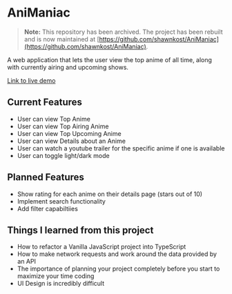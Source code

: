 # AniManiac

> **Note:** This repository has been archived. The project has been rebuilt and is now maintained at [https://github.com/shawnkost/AniManiac](https://github.com/shawnkost/AniManiac).

A web application that lets the user view the top anime of all time, along with currently airing and upcoming shows.

[Link to live demo](https://shawnkost.github.io/ajax-project/)

## Current Features

- User can view Top Anime
- User can view Top Airing Anime
- User can view Top Upcoming Anime
- User can view Details about an Anime
- User can watch a youtube trailer for the specific anime if one is available
- User can toggle light/dark mode

## Planned Features

- Show rating for each anime on their details page (stars out of 10)
- Implement search functionality
- Add filter capabiltiies

## Things I learned from this project

- How to refactor a Vanilla JavaScript project into TypeScript
- How to make network requests and work around the data provided by an API
- The importance of planning your project completely before you start to maximize your time coding
- UI Design is incredibly difficult
